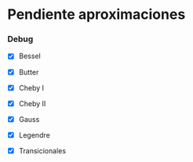 # Pendiente aproximaciones

### Debug
  - [X] Bessel
  - [X] Butter
  - [X] Cheby I
  - [X] Cheby II
  - [X] Gauss
  - [X] Legendre
  - [X] Transicionales
  